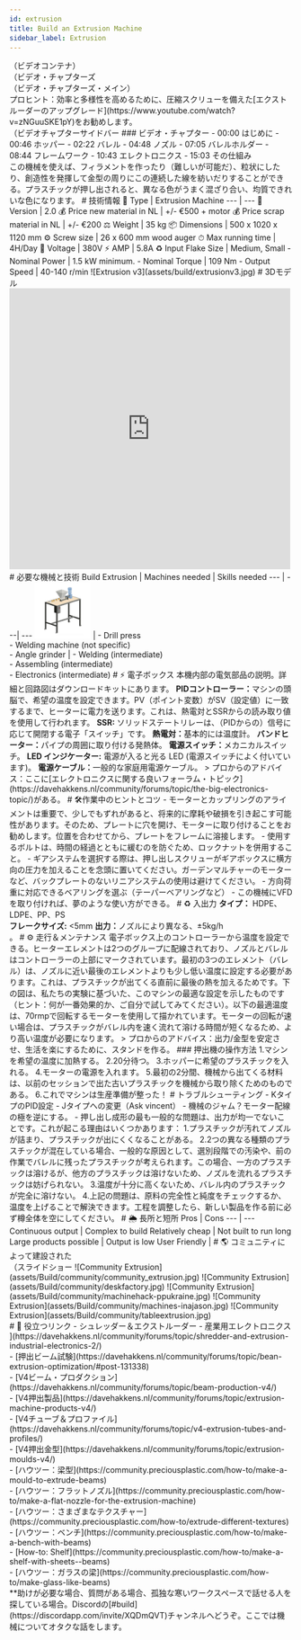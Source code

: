 ```yaml
--- 
id: extrusion 
title: Build an Extrusion Machine 
sidebar_label: Extrusion 
--- 
```

<div class="videocontainer">（ビデオコンテナ）</div 
  <iframe width="800" height="400" src="https://www.youtube.com/embed/p4NoY33-Tfo" frameborder="0" allow="accelerometer; autoplay; encrypted-media; gyroscope; picture-in-picture" allowfullscreen></iframe> 
</div> 
<style> 
:root { 
  --highlight: #f29094; 
  --hover: #f29094; 
} 
</style> 
<div class="videoChapters">（ビデオ・チャプターズ 
<div class="videoChaptersMain">（ビデオ・チャプターズ・メイン）</div 
# 押出成形機の製作 
### この機械は何ですか？ 
押出成形は、破砕されたプラスチックがホッパーに入り、加熱され、長いバレルを通してスクリューでプレスされる連続プロセスである。この機械は連続的に稼働するため、十分な量のプラスチックと合理的な工程があれば、（技術的には）24時間365日リサイクルすることができる。 
> プロヒント：効率と多様性を高めるために、圧縮スクリューを備えた[エクストルーダーのアップグレード](https://www.youtube.com/watch?v=zNGuuSKE1pY)をお勧めします。 
</div> 
<div class="videoChaptersSidebar">（ビデオチャプターサイドバー 
### ビデオ・チャプター 
- 00:00 はじめに 
- 00:46 ホッパー 
- 02:22 バレル 
- 04:48 ノズル 
- 07:05 バレルホルダー 
- 08:44 フレームワーク 
- 10:43 エレクトロニクス 
- 15:03 その仕組み 
</div> 
</div> 
この機械を使えば、フィラメントを作ったり（難しいが可能だ）、粒状にしたり、創造性を発揮して金型の周りにこの連続した線を紡いだりすることができる。プラスチックが押し出されると、異なる色がうまく混ざり合い、均質できれいな色になります。 
# 技術情報 
📓 Type | Extrusion Machine 
--- | --- 
💎 Version | 2.0 
💰 Price new material in NL | +/- €500 + motor 
💰 Price scrap material in NL | +/- €200 
⚖️ Weight | 35 kg 
📦 Dimensions | 500 x 1020 x 1120 mm 
⚙️ Screw size | 26 x 600 mm wood auger 
⏱ Max running time | 4H/Day 
🔌 Voltage | 380V     
⚡️ AMP | 5.8A 
♻️ Input Flake Size | Medium, Small   
- Nominal Power | 1.5 kW minimum. 
- Nominal Torque | 109 Nm 
- Output Speed | 40-140 r/min 
![Extrusion v3](assets/build/extrusionv3.jpg) 
# 3Dモデル 
<iframe width="500" height="500" src="https://b2b.partcommunity.com/community/partcloud/embedded.html?route=embedded-viewer&name=Extrusion+Basic+V2.0&model_id=96651&portal=b2b&noAutoload=true&autoRotate=false&hideMenu=true&topColor=%23FFFFFF&bottomColor=%23ffffff&cameraParams=false&varsettransfer=" frameborder="0" id="EmbeddedView-Iframe-96651" allowfullscreen></iframe> 
# 必要な機械と技術 
Build Extrusion  | Machines needed | Skills needed 
--- | ---| --- 
<img style="margin-left: 0;" src="../assets/build/thumb-extrusion.jpg" width="100"/>  | - Drill press <br> - Welding machine (not specific) <br> - Angle grinder | - Welding (intermediate) <br> - Assembling (intermediate) <br> - Electronics (intermediate) 
# ⚡️ 電子ボックス 
本機内部の電気部品の説明。詳細と回路図はダウンロードキットにあります。 
<b>PIDコントローラー：</b>マシンの頭脳で、希望の温度を設定できます。PV（ポイント変数）がSV（設定値）に一致するまで、ヒーターに電力を送ります。これは、熱電対とSSRからの読み取り値を使用して行われます。 
<b>SSR:</b> ソリッドステートリレーは、（PIDからの）信号に応じて開閉する電子「スイッチ」です。 
<b>熱電対：</b>基本的には温度計。 
<b>バンドヒーター：</b>パイプの周囲に取り付ける発熱体。 
<b>電源スイッチ：</b>メカニカルスイッチ。 
<b>LED インジケーター:</b> 電源が入ると光る LED (電源スイッチによく付いています)。 
<b>電源ケーブル：</b>一般的な家庭用電源ケーブル。 
> プロからのアドバイス：ここに[エレクトロニクスに関する良いフォーラム・トピック](https://davehakkens.nl/community/forums/topic/the-big-electronics-topic/)がある。 
# 🛠作業中のヒントとコツ 
- モーターとカップリングのアライメントは重要で、少しでもずれがあると、将来的に摩耗や破損を引き起こす可能性があります。そのため、プレートに穴を開け、モーターに取り付けることをお勧めします。位置を合わせてから、プレートをフレームに溶接します。 
- 使用するボルトは、時間の経過とともに緩むのを防ぐため、ロックナットを併用すること。 
- ギアシステムを選択する際は、押し出しスクリューがギアボックスに横方向の圧力を加えることを念頭に置いてください。ガーデンマルチャーのモーターなど、バックプレートのないリニアシステムの使用は避けてください。   
- 方向荷重に対応できるベアリングを選ぶ（テーパーベアリングなど） 
- この機械にVFDを取り付ければ、夢のような使い方ができる。 
# ♻️ 入出力 
<b>タイプ：</b> HDPE、LDPE、PP、PS<br> 
<b>フレークサイズ:</b> <5mm 
<b>出力：</b>ノズルにより異なる、±5kg/h<br>。 
# ⚙️ 走行＆メンテナンス 
電子ボックス上のコントローラーから温度を設定できる。ヒーターエレメントは2つのグループに配線されており、ノズルとバレルはコントローラーの上部にマークされています。最初の3つのエレメント（バレル）は、ノズルに近い最後のエレメントよりも少し低い温度に設定する必要があります。これは、プラスチックが出てくる直前に最後の熱を加えるためです。下の図は、私たちの実験に基づいた、このマシンの最適な設定を示したものです（ヒント：何が一番効果的か、ご自分で試してみてください）。以下の最適温度は、70rmpで回転するモーターを使用して描かれています。モーターの回転が速い場合は、プラスチックがバレル内を速く流れて溶ける時間が短くなるため、より高い温度が必要になります。 
> プロからのアドバイス：出力/金型を安定させ、生活を楽にするために、スタンドを作る。 
### 押出機の操作方法 
1.マシンを希望の温度に加熱する。                     
2.20分待つ。                             
3.ホッパーに希望のプラスチックを入れる。                             
4.モーターの電源を入れます。                              
5.最初の2分間、機械から出てくる材料は、以前のセッションで出た古いプラスチックを機械から取り除くためのものである。                
6.これでマシンは生産準備が整った！ 
# トラブルシューティング 
- KタイプのPID設定 - Jタイプへの変更（Ask vincent） 
- 機械のジャム？モーター配線の極を逆にする。 
- 押し出し成形の最も一般的な問題は、出力が均一でないことです。これが起こる理由はいくつかあります：     
1.プラスチックが汚れてノズルが詰まり、プラスチックが出にくくなることがある。 
2.2つの異なる種類のプラスチックが混在している場合、一般的な原因として、選別段階での汚染や、前の作業でバレルに残ったプラスチックが考えられます。この場合、一方のプラスチックは溶けるが、他方のプラスチックは溶けないため、ノズルを流れるプラスチックは妨げられない。 
3.温度が十分に高くないため、バレル内のプラスチックが完全に溶けない。                             
4.上記の問題は、原料の完全性と純度をチェックするか、温度を上げることで解決できます。工程を調整したら、新しい製品を作る前に必ず樽全体を空にしてください。 
# 🌦 長所と短所 
Pros | Cons 
--- | --- 
Continuous output     | Complex to build 
Relatively cheap | Not built to run long 
Large products possible |  Output is low 
User Friendly | 
# 🌎 コミュニティによって建設された 
<div class="j-slideshow">（スライドショー 
![Community Extrusion](assets/Build/community/community_extrusion.jpg) 
![Community Extrusion](assets/Build/community/deskfactory.jpg) 
![Community Extrusion](assets/Build/community/machinehack-ppukraine.jpg) 
![Community Extrusion](assets/Build/community/machines-inajason.jpg) 
![Community Extrusion](assets/Build/community/tableextrusion.jpg) 
</div> 
# 🙌 役立つリンク 
- シュレッダー＆エクストルーダー - 産業用エレクトロニクス ](https://davehakkens.nl/community/forums/topic/shredder-and-extrusion-industrial-electronics-2/)<br> 
- [押出ビーム試験](https://davehakkens.nl/community/forums/topic/bean-extrusion-optimization/#post-131338)<br> 
- [V4ビーム・プロダクション](https://davehakkens.nl/community/forums/topic/beam-production-v4/)<br> 
- [V4押出製品](https://davehakkens.nl/community/forums/topic/extrusion-machine-products-v4/)<br> 
- [V4チューブ＆プロファイル](https://davehakkens.nl/community/forums/topic/v4-extrusion-tubes-and-profiles/)<br> 
- [V4押出金型](https://davehakkens.nl/community/forums/topic/extrusion-moulds-v4/)<br> 
- [ハウツー：梁型](https://community.preciousplastic.com/how-to/make-a-mould-to-extrude-beams)<br> 
- [ハウツー：フラットノズル](https://community.preciousplastic.com/how-to/make-a-flat-nozzle-for-the-extrusion-machine)<br> 
- [ハウツー：さまざまなテクスチャー](https://community.preciousplastic.com/how-to/extrude-different-textures)<br> 
- [ハウツー：ベンチ](https://community.preciousplastic.com/how-to/make-a-bench-with-beams)<br> 
- [How-to: Shelf](https://community.preciousplastic.com/how-to/make-a-shelf-with-sheets--beams)<br> 
- [ハウツー：ガラスの梁](https://community.preciousplastic.com/how-to/make-glass-like-beams)<br> 
**助けが必要な場合、質問がある場合、孤独な寒いワークスペースで話せる人を探している場合。Discordの[#build](https://discordapp.com/invite/XQDmQVT)チャンネルへどうぞ。ここでは機械についてオタクな話をします。 
